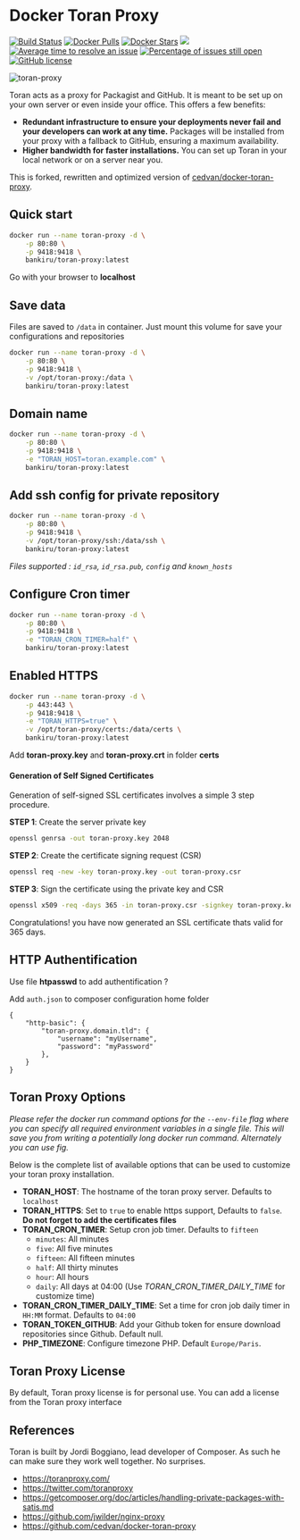 # Docker Toran Proxy

[![Build Status](https://img.shields.io/travis/bankiru/docker-toran-proxy/master.svg?style=flat-square)](https://travis-ci.org/bankiru/docker-toran-proxy)
[![Docker Pulls](https://img.shields.io/docker/pulls/bankiru/toran-proxy.svg?style=flat-square)](https://hub.docker.com/r/bankiru/toran-proxy/)
[![Docker Stars](https://img.shields.io/docker/stars/bankiru/toran-proxy.svg?style=flat-square)](https://hub.docker.com/r/bankiru/toran-proxy/)
[![](https://badge.imagelayers.io/bankiru/toran-proxy:latest.svg)](https://imagelayers.io/?images=bankiru/toran-proxy:latest 'Get your own badge on imagelayers.io')
[![Average time to resolve an issue](http://isitmaintained.com/badge/resolution/bankiru/docker-toran-proxy.svg)](http://isitmaintained.com/project/bankiru/docker-toran-proxy "Average time to resolve an issue")
[![Percentage of issues still open](http://isitmaintained.com/badge/open/bankiru/docker-toran-proxy.svg)](http://isitmaintained.com/project/bankiru/docker-toran-proxy "Percentage of issues still open")
[![GitHub license](https://img.shields.io/:license-mit-blue.svg?style=flat-square)]()

![toran-proxy](https://raw.githubusercontent.com/bankiru/docker-toran-proxy/master/img/toran-proxy.png "Toran-Proxy")

Toran acts as a proxy for Packagist and GitHub. It is meant to be set up on your own server or even inside your office. This offers a few benefits:

- **Redundant infrastructure to ensure your deployments never fail and your developers can work at any time.** Packages will be installed from your proxy with a fallback to GitHub, ensuring a maximum availability.
- **Higher bandwidth for faster installations.** You can set up Toran in your local network or on a server near you.

This is forked, rewritten and optimized version of [cedvan/docker-toran-proxy](https://github.com/cedvan/docker-toran-proxy).

## Quick start

```bash
docker run --name toran-proxy -d \
    -p 80:80 \
    -p 9418:9418 \
    bankiru/toran-proxy:latest
```
Go with your browser to **localhost**

## Save data

Files are saved to `/data` in container. Just mount this volume for save your configurations and repositories

```bash
docker run --name toran-proxy -d \
    -p 80:80 \
    -p 9418:9418 \
    -v /opt/toran-proxy:/data \
    bankiru/toran-proxy:latest
```

## Domain name

```bash
docker run --name toran-proxy -d \
    -p 80:80 \
    -p 9418:9418 \
    -e "TORAN_HOST=toran.example.com" \
    bankiru/toran-proxy:latest
```

## Add ssh config for private repository

```bash
docker run --name toran-proxy -d \
    -p 80:80 \
    -p 9418:9418 \
    -v /opt/toran-proxy/ssh:/data/ssh \
    bankiru/toran-proxy:latest
```
*Files supported : `id_rsa`, `id_rsa.pub`, `config` and `known_hosts`*

## Configure Cron timer

```bash
docker run --name toran-proxy -d \
    -p 80:80 \
    -p 9418:9418 \
    -e "TORAN_CRON_TIMER=half" \
    bankiru/toran-proxy:latest
```

## Enabled HTTPS

```bash
docker run --name toran-proxy -d \
    -p 443:443 \
    -p 9418:9418 \
    -e "TORAN_HTTPS=true" \
    -v /opt/toran-proxy/certs:/data/certs \
    bankiru/toran-proxy:latest
```
Add **toran-proxy.key** and **toran-proxy.crt** in folder **certs**

#### Generation of Self Signed Certificates

Generation of self-signed SSL certificates involves a simple 3 step procedure.

**STEP 1**: Create the server private key

```bash
openssl genrsa -out toran-proxy.key 2048
```

**STEP 2**: Create the certificate signing request (CSR)

```bash
openssl req -new -key toran-proxy.key -out toran-proxy.csr
```

**STEP 3**: Sign the certificate using the private key and CSR

```bash
openssl x509 -req -days 365 -in toran-proxy.csr -signkey toran-proxy.key -out toran-proxy.crt
```

Congratulations! you have now generated an SSL certificate thats valid for 365 days.

## HTTP Authentification

Use file **htpasswd** to add authentification ?

Add `auth.json` to composer configuration home folder

```
{
    "http-basic": {
        "toran-proxy.domain.tld": {
            "username": "myUsername",
            "password": "myPassword"
        },
    }
}
```

## Toran Proxy Options

*Please refer the docker run command options for the `--env-file` flag where you can specify all required environment variables in a single file. This will save you from writing a potentially long docker run command. Alternately you can use fig.*

Below is the complete list of available options that can be used to customize your toran proxy installation.

- **TORAN_HOST**: The hostname of the toran proxy server. Defaults to `localhost`
- **TORAN_HTTPS**: Set to `true` to enable https support, Defaults to `false`. **Do not forget to add the certificates files**
- **TORAN_CRON_TIMER**: Setup cron job timer. Defaults to `fifteen`
    - `minutes`: All minutes
    - `five`: All five minutes
    - `fifteen`: All fifteen minutes
    - `half`: All thirty minutes
    - `hour`: All hours
    - `daily`: All days at 04:00 (Use *TORAN_CRON_TIMER_DAILY_TIME* for customize time)
- **TORAN_CRON_TIMER_DAILY_TIME**: Set a time for cron job daily timer in `HH:MM` format. Defaults to `04:00`
- **TORAN_TOKEN_GITHUB**: Add your Github token for ensure download repositories since Github. Default null.
- **PHP_TIMEZONE**: Configure timezone PHP. Default `Europe/Paris`.

## Toran Proxy License

By default, Toran proxy license is for personal use.
You can add a license from the Toran proxy interface

## References

Toran is built by Jordi Boggiano, lead developer of Composer. As such he can make sure they work well together. No surprises.

- https://toranproxy.com/
- https://twitter.com/toranproxy
- https://getcomposer.org/doc/articles/handling-private-packages-with-satis.md
- https://github.com/jwilder/nginx-proxy
- https://github.com/cedvan/docker-toran-proxy
